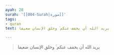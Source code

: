 ```yaml
---
ayah: 28
surah: '[[004-Surah|سورة]]'
tags:
- quran
text: يريد الله أن يخفف عنكم ۚ وخلق الإنسان ضعيفا

---
```

> يريد الله أن يخفف عنكم ۚ وخلق الإنسان ضعيفا
